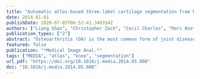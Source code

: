 ```yaml
---
title: "Automatic atlas-based three-label cartilage segmentation from MR knee images"
date: 2014-01-01
publishDate: 2020-07-05T06:52:41.349354Z
authors: ["Liang Shan", "Christopher Zach", "Cecil Charles", "Marc Niethammer"]
publication_types: ["2"]
abstract: "Osteoarthritis (OA) is the most common form of joint disease and often characterized by cartilage changes. Accurate quantitative methods are needed to rapidly screen large image databases to assess changes in cartilage morphology. We therefore propose a new automatic atlas-based cartilage segmentation method for future automatic OA studies. Atlas-based segmentation methods have been demonstrated to be robust and accurate in brain imaging and therefore also hold high promise to allow for reliable and high-quality segmentations of cartilage. Nevertheless, atlas-based methods have not been well explored for cartilage segmentation. A particular challenge is the thinness of cartilage, its relatively small volume in comparison to surrounding tissue and the difficulty to locate cartilage interfaces – for example the interface between femoral and tibial cartilage. This paper focuses on the segmentation of femoral and tibial cartilage, proposing a multi-atlas segmentation strategy with non-local patch-based label fusion which can robustly identify candidate regions of cartilage. This method is combined with a novel three-label segmentation method which guarantees the spatial separation of femoral and tibial cartilage, and ensures spatial regularity while preserving the thin cartilage shape through anisotropic regularization. Our segmentation energy is convex and therefore guarantees globally optimal solutions. We perform an extensive validation of the proposed method on 706 images of the Pfizer Longitudinal Study. Our validation includes comparisons of different atlas segmentation strategies, different local classifiers, and different types of regularizers. To compare to other cartilage segmentation approaches we validate based on the 50 images of the SKI10 dataset."
featured: false
publication: "*Medical Image Anal.*"
tags: ["MEDIA", "atlas", "knee", "segmentation"]
url_pdf: "https://doi.org/10.1016/j.media.2014.05.008"
doi: "10.1016/j.media.2014.05.008"
---
```


